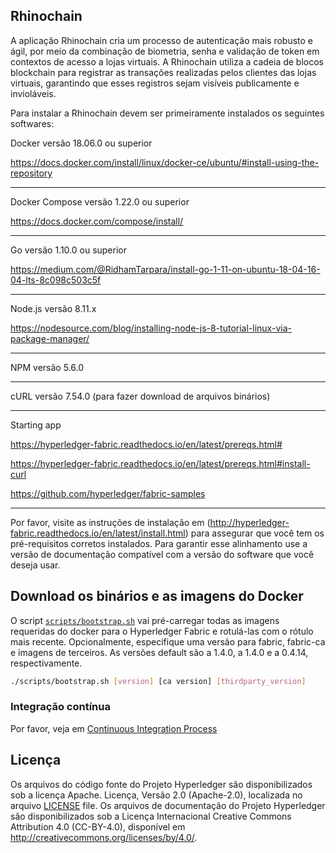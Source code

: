 [//]: # (SPDX-License-Identifier: CC-BY-4.0)

## Rhinochain
A aplicação Rhinochain cria um processo de autenticação mais robusto e ágil, por meio da combinação de biometria, senha e validação de token em contextos de acesso a lojas virtuais. A Rhinochain utiliza a cadeia de blocos blockchain para registrar as transações realizadas pelos clientes das lojas virtuais, garantindo que esses registros sejam visíveis publicamente e invioláveis.

Para instalar a Rhinochain devem ser primeiramente instalados os seguintes softwares:

Docker versão 18.06.0 ou superior

https://docs.docker.com/install/linux/docker-ce/ubuntu/#install-using-the-repository

-------------------------------

Docker Compose versão 1.22.0 ou superior

https://docs.docker.com/compose/install/

-------------------------------

Go versão 1.10.0 ou superior

https://medium.com/@RidhamTarpara/install-go-1-11-on-ubuntu-18-04-16-04-lts-8c098c503c5f

-------------------------------

Node.js versão 8.11.x

https://nodesource.com/blog/installing-node-js-8-tutorial-linux-via-package-manager/

-------------------------------

NPM versão 5.6.0

-------------------------------

cURL versão 7.54.0 (para fazer download de arquivos binários)

-------------------------------

Starting app 


https://hyperledger-fabric.readthedocs.io/en/latest/prereqs.html#


https://hyperledger-fabric.readthedocs.io/en/latest/prereqs.html#install-curl


https://github.com/hyperledger/fabric-samples


-------------------------------

Por favor, visite as instruções de instalação em (http://hyperledger-fabric.readthedocs.io/en/latest/install.html) para assegurar que você tem os pré-requisitos corretos instalados. Para garantir esse alinhamento use a versão de documentação compatível com a versão do software que você deseja usar.

## Download os binários e as imagens do Docker

O script [`scripts/bootstrap.sh`](https://github.com/hyperledger/fabric-samples/blob/release-1.3/scripts/bootstrap.sh) vai pré-carregar todas as imagens requeridas do docker para o Hyperledger Fabric e rotulá-las com o rótulo mais recente. Opcionalmente, especifique uma versão para fabric, fabric-ca e imagens de terceiros. As versões default são a 1.4.0, a 1.4.0 e a 0.4.14, respectivamente.

```bash
./scripts/bootstrap.sh [version] [ca version] [thirdparty_version]
```

### Integração contínua

Por favor, veja em [Continuous Integration Process](docs/fabric-samples-ci.md)

## Licença <a name="license"></a>

Os arquivos do código fonte do Projeto Hyperledger são disponibilizados sob a licença Apache. Licença, Versão 2.0 (Apache-2.0), localizada no arquivo [LICENSE](LICENSE) file.
Os arquivos de documentação do Projeto Hyperledger são disponibilizados sob a Licença Internacional Creative Commons Attribution 4.0 (CC-BY-4.0), disponível em http://creativecommons.org/licenses/by/4.0/.



